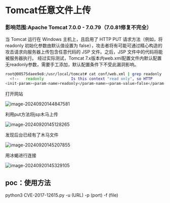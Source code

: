 # Tomcat任意文件上传

### 影响范围:Apache Tomcat 7.0.0 - 7.0.79（7.0.81修复不完全）

当 Tomcat 运行在 Windows 主机上，且启用了 HTTP PUT 请求方法（例如，将 readonly 初始化参数由默认值设置为 false），攻击者将有可能可通过精心构造的攻击请求向服务器上传包含任意代码的 JSP 文件。之后，JSP 文件中的代码将能被服务器执行。
经过实际测试，Tomcat 7.x版本内web.xml配置文件内默认配置无readonly参数，需要手工添加，默认配置条件下不受此漏洞影响。

```bash
root@00575daee9e8:/usr/local/tomcat# cat conf/web.xml | grep readonly
  <!--   readonly            Is this context "read only", so HTTP           -->
<init-param><param-name>readonly</param-name><param-value>false</param-value></init-param>
```

打开网站

![image-20240920144847581](C:\Users\asus\AppData\Roaming\Typora\typora-user-images\image-20240920144847581.png)



利用put方法将jsp木马上传

![image-20240920145128265](C:\Users\asus\AppData\Roaming\Typora\typora-user-images\image-20240920145128265.png)

发现后台已经有了木马文件

![image-20240920145207855](C:\Users\asus\AppData\Roaming\Typora\typora-user-images\image-20240920145207855.png)

用冰蝎进行连接

![image-20240920145329105](C:\Users\asus\AppData\Roaming\Typora\typora-user-images\image-20240920145329105.png)

## poc：使用方法

python3 CVE-2017-12615.py -u (URL) -p (port) -f (file)